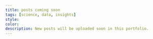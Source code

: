 ```yaml
---
title: posts coming soon
tags: [science, data, insights]
style: 
color: 
description: New posts will be uploaded soon in this portfolio.
---
```

